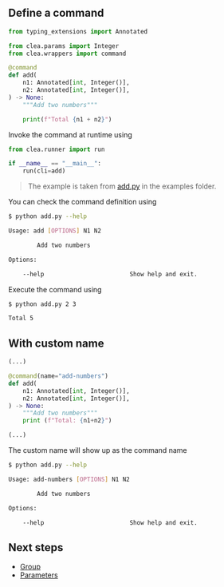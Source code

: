 ## Define a command

```python
from typing_extensions import Annotated

from clea.params import Integer
from clea.wrappers import command

@command
def add(
    n1: Annotated[int, Integer()],
    n2: Annotated[int, Integer()],
) -> None:
    """Add two numbers"""

    print(f"Total {n1 + n2}")
```

Invoke the command at runtime using

```python
from clea.runner import run

if __name__ == "__main__":
    run(cli=add)
```

> The example is taken from [add.py](https://github.com/angrybayblade/clea/blob/main/examples/add.py) in the examples folder.

You can check the command definition using 

```bash
$ python add.py --help

Usage: add [OPTIONS] N1 N2

        Add two numbers

Options:

    --help                        Show help and exit.
```

Execute the command using

```bash
$ python add.py 2 3

Total 5
```

## With custom name

```python
(...)

@command(name="add-numbers")
def add(
    n1: Annotated[int, Integer()],
    n2: Annotated[int, Integer()],
) -> None:
    """Add two numbers"""
    print (f"Total: {n1+n2}")

(...)
```

The custom name will show up as the command name

```bash
$ python add.py --help

Usage: add-numbers [OPTIONS] N1 N2

        Add two numbers

Options:

    --help                        Show help and exit.
```

## Next steps 

- [Group](/clea/group)
- [Parameters](/clea/parameters)
